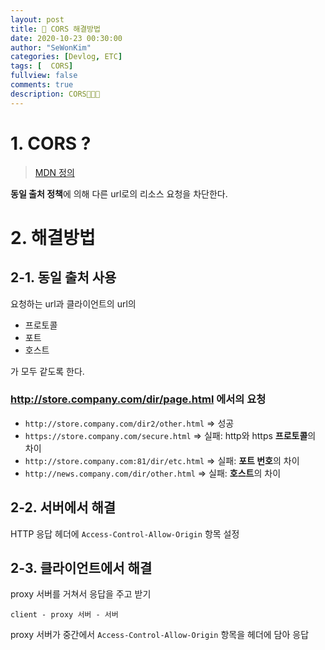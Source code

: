 ```yaml
---
layout: post
title: 🚨 CORS 해결방법
date: 2020-10-23 00:30:00
author: "SeWonKim"
categories: [Devlog, ETC]
tags: [  CORS]
fullview: false
comments: true
description: CORS🚨🚨🚨
---
```


# 1. CORS ?

> [MDN 정의](https://developer.mozilla.org/ko/docs/Web/Security/Same-origin_policy)

**동일 출처 정책**에 의해 다른 url로의 리소스 요청을 차단한다. 

# 2. 해결방법

## 2-1. 동일 출처 사용

요청하는 url과 클라이언트의 url의

- 프로토콜
- 포트
- 호스트

가 모두 같도록 한다.

### http://store.company.com/dir/page.html 에서의 요청

- `http://store.company.com/dir2/other.html` => 성공
- `https://store.company.com/secure.html` => 실패: http와 https **프로토콜**의 차이
- `http://store.company.com:81/dir/etc.html` => 실패: **포트 번호**의 차이
- `http://news.company.com/dir/other.html` => 실패: **호스트**의 차이

## 2-2. 서버에서 해결

HTTP 응답 헤더에 `Access-Control-Allow-Origin` 항목 설정

## 2-3. 클라이언트에서 해결

proxy 서버를 거쳐서 응답을 주고 받기

`client - proxy 서버 - 서버`

proxy 서버가 중간에서 `Access-Control-Allow-Origin` 항목을 헤더에 담아 응답
